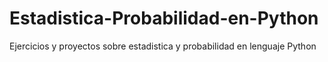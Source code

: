 # Estadistica-Probabilidad-en-Python
Ejercicios y proyectos sobre estadistica y probabilidad en lenguaje Python

